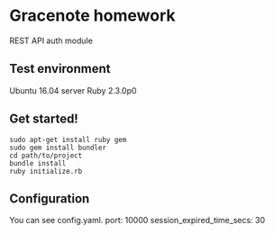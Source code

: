 Gracenote homework
==========


REST API auth module


Test environment
----------

Ubuntu 16.04 server
Ruby 2.3.0p0


Get started!
----------
	sudo apt-get install ruby gem
	sudo gem install bundler
	cd path/to/project
	bundle install
	ruby initialize.rb

	
Configuration
----------

You can see config.yaml.
	port: 10000
	session_expired_time_secs: 30


	
